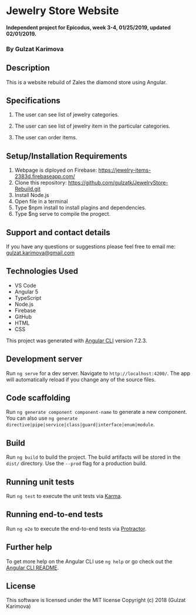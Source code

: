 # Jewelry Store Website

#### Independent project for Epicodus, week 3-4, 01/25/2019, updated 02/01/2019.

### By Gulzat Karimova

## Description

This is a website rebuild of Zales the diamond store using Angular. 

## Specifications

1. The user can see list of jewelry categories.

2. The user can see list of jewelry item in the particular categories.

3. The user can order items.

## Setup/Installation Requirements

1. Webpage is diployed on Firebase: https://jewelry-items-2383d.firebaseapp.com/
1. Clone this repository: https://github.com/gulzatk/JewelryStore-Rebuild.git
3. Install Node.js
2. Open file in a terminal
3. Type $npm install to install plagins and dependencies.
4. Type $ng serve to compile the progect.

## Support and contact details

If you have any questions or suggestions please feel free to email me: gulzat.karimova@gmail.com

## Technologies Used
* VS Code
* Angular 5
* TypeScript
* Node.js
* Firebase
* GitHub
* HTML
* CSS

This project was generated with [Angular CLI](https://github.com/angular/angular-cli) version 7.2.3.

## Development server

Run `ng serve` for a dev server. Navigate to `http://localhost:4200/`. The app will automatically reload if you change any of the source files.

## Code scaffolding

Run `ng generate component component-name` to generate a new component. You can also use `ng generate directive|pipe|service|class|guard|interface|enum|module`.

## Build

Run `ng build` to build the project. The build artifacts will be stored in the `dist/` directory. Use the `--prod` flag for a production build.

## Running unit tests

Run `ng test` to execute the unit tests via [Karma](https://karma-runner.github.io).

## Running end-to-end tests

Run `ng e2e` to execute the end-to-end tests via [Protractor](http://www.protractortest.org/).

## Further help

To get more help on the Angular CLI use `ng help` or go check out the [Angular CLI README](https://github.com/angular/angular-cli/blob/master/README.md).

## License
This software is licensed under the MIT license
Copyright (c) 2018 (Gulzat Karimova)
